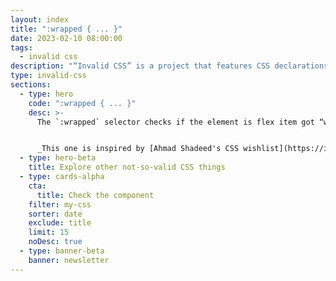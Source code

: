 ```yaml
---
layout: index
title: ":wrapped { ... }"
date: 2023-02-10 08:00:00
tags:
  - invalid css
description: "“Invalid CSS” is a project that features CSS declarations that are not valid and non-existing. For example, :wrapped { ... }."
type: invalid-css
sections:
  - type: hero
    code: ":wrapped { ... }"
    desc: >-
      The `:wrapped` selector checks if the element is flex item got “wrapped” and moved to the other row or column.


      _This one is inspired by [Ahmad Shadeed's CSS wishlist](https://ishadeed.com/article/css-wishlist-2023/)._
  - type: hero-beta
    title: Explore other not-so-valid CSS things
  - type: cards-alpha
    cta:
      title: Check the component
    filter: my-css
    sorter: date
    exclude: title
    limit: 15
    noDesc: true
  - type: banner-beta
    banner: newsletter
---
```

